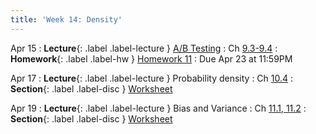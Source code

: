 ```yaml
---
title: 'Week 14: Density'
---
```


Apr 15
: **Lecture**{: .label .label-lecture } [A/B Testing](/assets/slides/annotated-lec-33.pdf) 
    : Ch [9.3-9.4](http://stat88.org/textbook/content/Chapter_09/03_Testing_Hypotheses.html)
: **Homework**{: .label .label-hw } [Homework 11](http://prob140.datahub.berkeley.edu/hub/user-redirect/git-pull?repo=https://github.com/stat88/content-sp24&branch=main&subPath=hw/Homework_11.ipynb)
    : Due Apr 23 at 11:59PM

Apr 17
: **Lecture**{: .label .label-lecture } Probability density 
    : Ch [10.4](http://stat88.org/textbook/content/Chapter_10/01_Density.html)
: **Section**{: .label .label-disc } [Worksheet](/assets/worksheets/04_17.pdf)

Apr 19
: **Lecture**{: .label .label-lecture } Bias and Variance
    : Ch [11.1, 11.2](http://stat88.org/textbook/content/Chapter_11/01_Bias_and_Variance.html)
: **Section**{: .label .label-disc } [Worksheet](/assets/worksheets/04_19.pdf)
